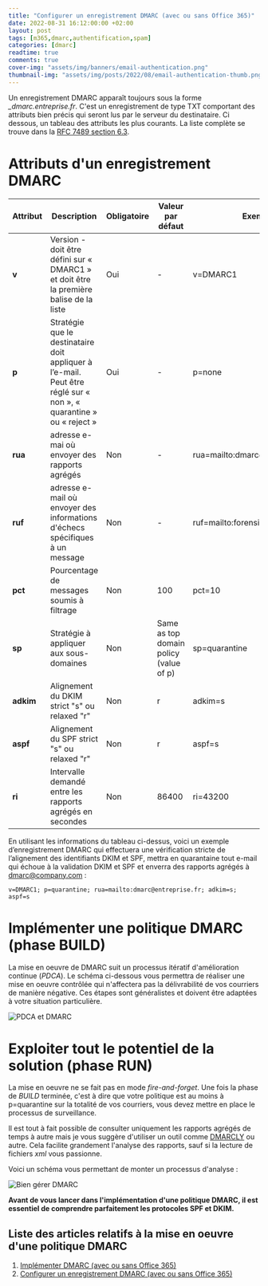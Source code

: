 ```yaml
---
title: "Configurer un enregistrement DMARC (avec ou sans Office 365)"
date: 2022-08-31 16:12:00:00 +02:00
layout: post
tags: [m365,dmarc,authentification,spam]
categories: [dmarc]
readtime: true
comments: true
cover-img: "assets/img/banners/email-authentication.png"
thumbnail-img: "assets/img/posts/2022/08/email-authentication-thumb.png"
---
```


Un enregistrement DMARC apparaît toujours sous la forme *_dmarc.entreprise.fr*. C'est un enregistrement de type TXT comportant des attributs bien précis qui seront lus par le serveur du destinataire. Ci dessous, un tableau des attributs les plus courants. La liste complète se trouve dans la [RFC 7489 section 6.3](https://tools.ietf.org/html/rfc7489#section-6.3).

# Attributs d'un enregistrement DMARC

| **Attribut** | **Description**                                                                                        | **Obligatoire** | **Valeur par défaut**                        | **Exemple**                 |
|---------------|--------------------------------------------------------------------------------------------------------|---------------|------------------------------------------|----------------------------------|
| **v**         | Version \- doit être défini sur « DMARC1 » et doit être la première balise de la liste                 | Oui           | \-                                       | v=DMARC1                         |
| **p**         | Stratégie que le destinataire doit appliquer à l’e-mail. Peut être réglé sur « non », « quarantine » ou « reject » | Oui           | \-                                       | p=none                           |
| **rua**       | adresse e-mai où envoyer des rapports agrégés                                                          | Non           | \-                                       | rua=mailto:dmarc@company\.com    |
| **ruf**       | adresse e-mail où envoyer des informations d'échecs spécifiques à un message                           | Non           | \-                                       | ruf=mailto:forensic@company\.com |
| **pct**       | Pourcentage de messages soumis à filtrage                                                              | Non           | 100                                      | pct=10                           |
| **sp**        | 	Stratégie à appliquer aux sous-domaines                                                              | Non           | Same as top domain policy \(value of p\) | sp=quarantine                    |
| **adkim**     | Alignement du DKIM strict "s" ou relaxed "r"                                                           | Non           | r                                        | adkim=s                          |
| **aspf**      | Alignement du SPF strict "s" ou relaxed "r"                                                            | Non           | r                                        | aspf=s                           |
| **ri**        | Intervalle demandé entre les rapports agrégés en secondes                                              | Non           | 86400                                    | ri=43200                         |

En utilisant les informations du tableau ci-dessus, voici un exemple d’enregistrement DMARC qui effectuera une vérification stricte de l’alignement des identifiants DKIM et SPF, mettra en quarantaine tout e-mail qui échoue à la validation DKIM et SPF et enverra des rapports agrégés à dmarc@company.com :

```
v=DMARC1; p=quarantine; rua=mailto:dmarc@entreprise.fr; adkim=s; aspf=s
```

# Implémenter une politique DMARC (phase BUILD)

La mise en oeuvre de DMARC suit un processus itératif d'amélioration continue (*PDCA*). Le schéma ci-dessous vous permettra de réaliser une mise en oeuvre contrôlée qui n'affectera pas la délivrabilité de vos courriers de manière négative. Ces étapes sont généralistes et doivent être adaptées à votre situation particulière. 

![PDCA et DMARC](/assets/img/posts/2022/08/implementer-DMARC-PDCA.png)

# Exploiter tout le potentiel de la solution (phase RUN)

La mise en oeuvre ne se fait pas en mode *fire-and-forget*. Une fois la phase de *BUILD* terminée, c'est à dire que votre politique est au moins à p=quarantine sur la totalité de vos courriers, vous devez mettre en place le processus de surveillance.

Il est tout à fait possible de consulter uniquement les rapports agrégés de temps à autre mais je vous suggère d'utiliser un outil comme [DMARCLY](https://dmarcly.com/?fpr=2oren) ou autre. Cela facilite grandement l'analyse des rapports, sauf si la lecture de fichiers *xml* vous passionne. 

Voici un schéma vous permettant de monter un processus d'analyse :

![Bien gérer DMARC](/assets/img/posts/2022/08/processus-anayse-rapports-dmarc.png)

**Avant de vous lancer dans l'implémentation d'une politique DMARC, il est essentiel de comprendre parfaitement les protocoles SPF et DKIM.**

## Liste des articles relatifs à la mise en oeuvre d'une politique DMARC
1. [Implémenter DMARC (avec ou sans Office 365)](https://techlifejacket.github.io/dmarc/implementer-dmarc-avec-ou-sans-office-365)
2. [Configurer un enregistrement DMARC (avec ou sans Office 365)](https://techlifejacket.github.io/dmarc/configurer-un-enregistrement-dmarc)
